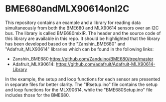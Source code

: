 # BME680andMLX90614onI2C
 This repository contains an example and a library for reading data simultaneously from both the BME680 and MLX90614 sensors over an I2C bus.
 The library is called BME680mixIR. The header and the source code of this library are available in this repo. It should be highlighted that the library has been developed based on the "Zanshin_BME680" and "Adafruit_MLX90614" libraries which can be found in the following links:
- Zanshin_BME680:https://github.com/Zanduino/BME680/tree/master
- Adafruit_MLX90614: https://github.com/adafruit/Adafruit-MLX90614-Library

In the example, the setup and loop functions for each sensor are presented in separate files for better clarity. The "IRsetup.ino" file contains the setup and loop functions for the MLX90614, while the "BME680Setup.ino" file includes those for the BME680.

